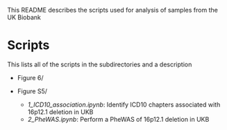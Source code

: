 This README describes the scripts used for analysis of samples from the UK Biobank

# Scripts
This lists all of the scripts in the subdirectories and a description
- Figure 6/

- Figure S5/
	- _1_ICD10_association.ipynb_: Identify ICD10 chapters associated with 16p12.1 deletion in UKB
	- _2_PheWAS.ipynb_: Perform a PheWAS of 16p12.1 deletion in UKB